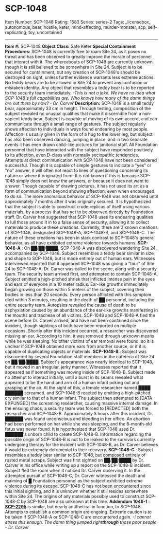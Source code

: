 # SCP-1048
Item Number: SCP-1048
Rating: 1583
Series: series-2
Tags: _licensebox, autonomous, bear, hostile, keter, mind-affecting, murder-monster, scp, self-replicating, toy, uncontained

---

**Item #:** SCP-1048
**Object Class:** Safe Keter
**Special Containment Procedures:** SCP-1048 is currently free to roam Site 24, as it poses no threat and has been observed to greatly improve the morale of personnel that interact with it. The whereabouts of SCP-1048 are currently unknown, though it is still believed to be somewhere in Site 24. Subject is to be secured for containment, but any creation of SCP-1048's should be destroyed on sight, unless further evidence warrants less extreme actions. No teddy bears are to be allowed in Site 24 to prevent any confusion or mistaken identity. Any object that resembles a teddy bear is to be reported to the security team immediately.
_-This is not a joke. We have no idea what SCP-1048's full capabilities are. Who knows how many of the damn things are out there by now? - Dr. Carver_
**Description:** SCP-1048 is a small teddy bear, approximately 33 cm in height. Through testing, composition of the subject revealed no unusual qualities that make it discernible from a non-sapient teddy bear. Subject is capable of moving of its own accord, and can communicate through a small range of gestures. The subject regularly shows affection to individuals in ways found endearing by most people. Affection is usually given in the form of a hug to the lower leg, but subject has also been observed dancing, jumping in place, and in two separate events it has even drawn child-like pictures for janitorial staff. All Foundation personnel that have interacted with the subject have responded positively to its affection, even D-class with normally sociopathic tendencies.
Attempts at direct communication with SCP-1048 have not been considered successful. Though it is capable of simple gestures to indicate a "yes" or "no" answer, it will often not react to lines of questioning concerning its nature or where it originated from. It is not known if this is because SCP-1048 simply does not know the answers, or because it does not want to answer. Though capable of drawing pictures, it has not used its art as a form of communication beyond showing affection, even when encouraged to do so.
The more anomalous behavior of SCP-1048 was not observed until approximately 7 months after it was originally secured. It is hypothesized that the subject is able to construct crude replicas of itself using various materials, by a process that has yet to be observed directly by Foundation staff. Dr. Carver has suggested that SCP-1048 uses its endearing qualities to lull those around it in to a false sense of security, allowing it to collect materials to produce these creations. Currently, there are 3 known creations of SCP-1048, designated SCP-1048-A, SCP-1048-B, and SCP-1048-C. The nature of these creations has been in stark contrast to SCP-1048's general behavior, as all have exhibited extreme violence towards humans.
**SCP-1048-A** : On ██/██/████, SCP-1048-A was discovered wandering Site 24, accompanied by SCP-1048. Subject resembles a teddy bear similar in size and shape to SCP-1048, but is made entirely out of human ears. Witnesses interviewed reported that it appeared SCP-1048 was giving a "tour" of Site 24 to SCP-1048-A. Dr. Carver was called to the scene, along with a security team. The security team arrived first, and attempted to contain SCP-1048-A. Subject emitted a high-pitched shriek that inflicted intense pain in the eyes and ears of everyone in a 10 meter radius. Ear-like growths immediately began growing on those within 5 meters of the subject, covering their bodies in less than 20 seconds. Every person afflicted with this symptom died within 3 minutes, resulting in the death of ██ personnel, including the entire security team. Autopsies revealed the cause of death to be asphyxiation caused by an abundance of the ear-like growths manifesting in the mouths and tracheae of all victims. SCP-1048 and SCP-1048-A fled the scene before Dr. Carver arrived, and have not been contained since the incident, though sightings of both have been reported on multiple occasions. Shortly after this incident occurred, a researcher was discovered missing an ear. According to him, it was removed through unknown means while he was sleeping. No other victims of ear removal were found, so it is unclear if SCP-1048 obtained more ears from another source, or if it is capable of duplicating objects or materials.
**SCP-1048-B** : Subject was discovered by several Foundation staff members in the cafeteria of Site 24 on ██/██/████. Subject's appearance was nearly identical to SCP-1048, but it moved in an irregular, jerky manner. Witnesses reported that it appeared as if something was moving inside of SCP-1048-B. Subject made no attempt to interact initially, until a burst in its seams revealed what appeared to be the hand and arm of a human infant poking out and grasping at the air. At the sight of this, a female researcher named ████ ██████ screamed, and SCP-1048-B reacted by emitting a high-pitched cry similar to that of a human infant. The subject then attempted to [DATA EXPUNGED] the screaming researcher, causing massive internal damage. In the ensuing chaos, a security team was forced to [REDACTED] both the researcher and SCP-1048-B. Approximately 3 hours after this incident, Dr. ██████ was found unconscious and bleeding in her office. An abortion had been performed on her while she was sleeping, and the 8-month-old fetus was never found. It is hypothesized that SCP-1048 used Dr. ██████'s unborn child to create SCP-1048-B. Information regarding the possible origin of SCP-1048-B is not to be leaked to the survivors currently undergoing therapy for the incident with SCP-1048-B, as Dr. Carver believes it would be extremely detrimental to their recovery.
**SCP-1048-C** : Subject resembles a teddy bear similar to SCP-1048, but composed entirely of rusted metal scraps. Subject was first sighted on ██/██/████ by Dr. Carver in his office while writing up a report on the SCP-1048-B incident. Subject fled the room when it noticed Dr. Carver observing it. In the attempted pursuit of SCP-1048-C, Dr. Carver witnessed the death and maiming of █ Foundation personnel as the subject exhibited extreme violence during its escape. SCP-1048-C has not been encountered since this initial sighting, and it is unknown whether it still resides somewhere within Site 24. The origins of any materials possibly used to construct SCP-1048-C by SCP-1048 are also unknown at this time.
**Addendum 1048-1** : **[SCP-2295](/scp-2295)** is similar, but nearly antithetical in function, to SCP-1048. Attempts to establish a common origin are ongoing.
Extreme caution is to be taken if SCP-1048-A or SCP-1048-C are encountered again.
_-I cannot stress this enough. The damn thing jumped right**through** those poor people - Dr. Carver_